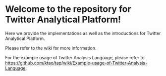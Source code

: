 Welcome to the repository for Twitter Analytical Platform!
===

Here we provide the implementations as well as the introductions for Twitter Analytical Platform.

Please refer to the wiki for more information.

For the example usage of Twitter Analysis Language, please refer to https://github.com/ktao/tap/wiki/Example-usage-of-Twitter-Analysis-Language.
